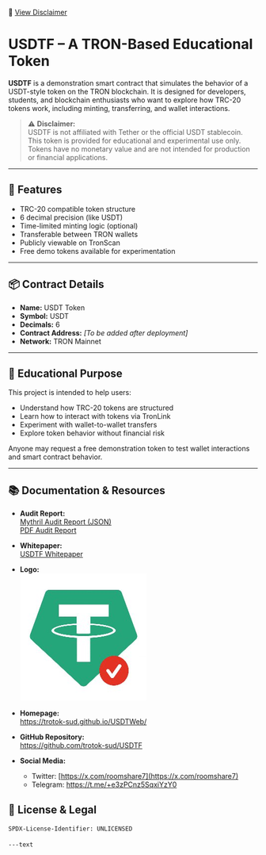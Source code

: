 📄 [View Disclaimer](DISCLAIMER.md)

# USDTF – A TRON-Based Educational Token

**USDTF** is a demonstration smart contract that simulates the behavior of a USDT-style token on the TRON blockchain. It is designed for developers, students, and blockchain enthusiasts who want to explore how TRC-20 tokens work, including minting, transferring, and wallet interactions.

> ⚠️ **Disclaimer:**  
> USDTF is not affiliated with Tether or the official USDT stablecoin.  
> This token is provided for educational and experimental use only.  
> Tokens have no monetary value and are not intended for production or financial applications.

---

## 🚀 Features

- TRC-20 compatible token structure
- 6 decimal precision (like USDT)
- Time-limited minting logic (optional)
- Transferable between TRON wallets
- Publicly viewable on TronScan
- Free demo tokens available for experimentation

---

## 📦 Contract Details

- **Name:** USDT Token  
- **Symbol:** USDT  
- **Decimals:** 6  
- **Contract Address:** _[To be added after deployment]_  
- **Network:** TRON Mainnet

---

## 🧪 Educational Purpose

This project is intended to help users:

- Understand how TRC-20 tokens are structured
- Learn how to interact with tokens via TronLink
- Experiment with wallet-to-wallet transfers
- Explore token behavior without financial risk

Anyone may request a free demonstration token to test wallet interactions and smart contract behavior.

---

## 📚 Documentation & Resources

- **Audit Report:**  
  [Mythril Audit Report (JSON)](docs/mythril-report.json)  
  [PDF Audit Report](https://github.com/trotok-sud/USDTF/blob/main/docs/Usdtf%20Audit%20Report.pdf)

- **Whitepaper:**  
  [USDTF Whitepaper](https://github.com/trotok-sud/USDTF/blob/main/docs/USDTF_Whitepaper.pdf)

- **Logo:**  
  ![USDTF Logo](https://raw.githubusercontent.com/trotok-sud/USDTF/main/docs/logo.png)

- **Homepage:**  
  https://trotok-sud.github.io/USDTWeb/

- **GitHub Repository:**  
  https://github.com/trotok-sud/USDTF

- **Social Media:**  
  - Twitter: [https://x.com/roomshare7](https://x.com/roomshare7)  
  - Telegram: https://t.me/+e3zPCnz5SqxiYzY0

## 📄 License & Legal

```text
SPDX-License-Identifier: UNLICENSED

---text